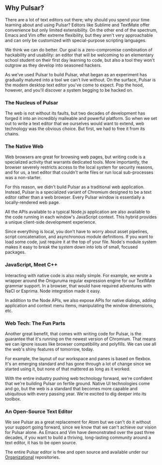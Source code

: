 ## Why Pulsar?

<!--TODO: We probably want to make this our own, it is very "Atom" still-->

There are a lot of text editors out there; why should you spend your time
learning about and using Pulsar? Editors like Sublime and TextMate offer
convenience but only limited extensibility. On the other end of the spectrum,
Emacs and Vim offer extreme flexibility, but they aren't very approachable and
can only be customized with special-purpose scripting languages.

We think we can do better. Our goal is a zero-compromise combination of
hackability and usability: an editor that will be welcoming to an elementary
school student on their first day learning to code, but also a tool they won't
outgrow as they develop into seasoned hackers.

As we've used Pulsar to build Pulsar, what began as an experiment has gradually
matured into a tool we can't live without. On the surface, Pulsar is the modern
desktop text editor you've come to expect. Pop the hood, however, and you'll
discover a system begging to be hacked on.

### The Nucleus of Pulsar

The web is not without its faults, but two decades of development has forged it
into an incredibly malleable and powerful platform. So when we set out to write
a text editor that we ourselves would want to extend, web technology was the
obvious choice. But first, we had to free it from its chains.

### The Native Web

Web browsers are great for browsing web pages, but writing code is a specialized
activity that warrants dedicated tools. More importantly, the browser severely
restricts access to the local system for security reasons, and for us, a text
editor that couldn't write files or run local sub-processes was a non-starter.

For this reason, we didn't build Pulsar as a traditional web application.
Instead, Pulsar is a specialized variant of Chromium designed to be a text
editor rather than a web browser. Every Pulsar window is essentially a
locally-rendered web page.

All the APIs available to a typical Node.js application are also available to
the code running in each window's JavaScript context. This hybrid provides a
unique client-side development experience.

Since everything is local, you don't have to worry about asset pipelines, script
concatenation, and asynchronous module definitions. If you want to load some
code, just require it at the top of your file. Node's module system makes it
easy to break the system down into lots of small, focused packages.

### JavaScript, Meet C++

Interacting with native code is also really simple. For example, we wrote a
wrapper around the Oniguruma regular expression engine for our TextMate grammar
support. In a browser, that would have required adventures with NaCl or Esprima.
Node integration made it easy.

In addition to the Node APIs, we also expose APIs for native dialogs, adding
application and context menu items, manipulating the window dimensions, etc.

### Web Tech: The Fun Parts

Another great benefit, that comes with writing code for Pulsar, is the guarantee
that it's running on the newest version of Chromium. That means we can ignore
issues like browser compatibility and polyfills. We can use all the web's shiny
features of tomorrow, today.

For example, the layout of our workspace and panes is based on flexbox. It's an
emerging standard and has gone through a lot of change since we started using
it, but none of that mattered as long as it worked.

With the entire industry pushing web technology forward, we're confident that
we're building Pulsar on fertile ground. Native UI technologies come and go, but
the web is a standard that becomes more capable and ubiquitous with every
passing year. We're excited to dig deeper into its toolbox.

### An Open-Source Text Editor

We see Pulsar as a great replacement for Atom but we can't do it without your
support going forward, since we know that we can't achieve our vision for
Pulsar alone. As Emacs and Vim have demonstrated over the past three
decades, if you want to build a thriving, long-lasting community around
a text editor, it has to be open source.

The entire Pulsar editor is free and open source and available under our
[Organizational](https://github.com/pulsar-edit) repositories.

